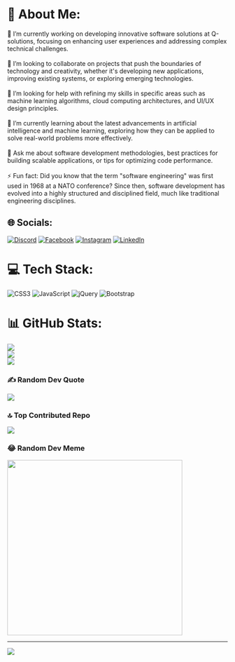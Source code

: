 # 💫 About Me:
🔭 I’m currently working on developing innovative software solutions at Q-solutions, focusing on enhancing user experiences and addressing complex technical challenges.<br><br>👯 I’m looking to collaborate on projects that push the boundaries of technology and creativity, whether it's developing new applications, improving existing systems, or exploring emerging technologies.<br><br>🤝 I’m looking for help with refining my skills in specific areas such as machine learning algorithms, cloud computing architectures, and UI/UX design principles.<br><br>🌱 I’m currently learning about the latest advancements in artificial intelligence and machine learning, exploring how they can be applied to solve real-world problems more effectively.<br><br>💬 Ask me about software development methodologies, best practices for building scalable applications, or tips for optimizing code performance.<br><br>⚡ Fun fact: Did you know that the term "software engineering" was first used in 1968 at a NATO conference? Since then, software development has evolved into a highly structured and disciplined field, much like traditional engineering disciplines.


## 🌐 Socials:
[![Discord](https://img.shields.io/badge/Discord-%237289DA.svg?logo=discord&logoColor=white)](https://discord.gg/se7en8441) [![Facebook](https://img.shields.io/badge/Facebook-%231877F2.svg?logo=Facebook&logoColor=white)](https://facebook.com/https://www.facebook.com/muhammadbilal46/) [![Instagram](https://img.shields.io/badge/Instagram-%23E4405F.svg?logo=Instagram&logoColor=white)](https://instagram.com/https://www.instagram.com/bilalse755/) [![LinkedIn](https://img.shields.io/badge/LinkedIn-%230077B5.svg?logo=linkedin&logoColor=white)](https://linkedin.com/in/https://pk.linkedin.com/in/bilal-ghaffar-92b15b282) 

# 💻 Tech Stack:
![CSS3](https://img.shields.io/badge/css3-%231572B6.svg?style=for-the-badge&logo=css3&logoColor=white) ![JavaScript](https://img.shields.io/badge/javascript-%23323330.svg?style=for-the-badge&logo=javascript&logoColor=%23F7DF1E) ![jQuery](https://img.shields.io/badge/jquery-%230769AD.svg?style=for-the-badge&logo=jquery&logoColor=white) ![Bootstrap](https://img.shields.io/badge/bootstrap-%238511FA.svg?style=for-the-badge&logo=bootstrap&logoColor=white)
# 📊 GitHub Stats:
![](https://github-readme-stats.vercel.app/api?username=bilalse7en&theme=dark&hide_border=false&include_all_commits=true&count_private=false)<br/>
![](https://github-readme-streak-stats.herokuapp.com/?user=bilalse7en&theme=dark&hide_border=false)<br/>
![](https://github-readme-stats.vercel.app/api/top-langs/?username=bilalse7en&theme=dark&hide_border=false&include_all_commits=true&count_private=false&layout=compact)

### ✍️ Random Dev Quote
![](https://quotes-github-readme.vercel.app/api?type=horizontal&theme=tokyonight)

### 🔝 Top Contributed Repo
![](https://github-contributor-stats.vercel.app/api?username=bilalse7en&limit=5&theme=darkhub&combine_all_yearly_contributions=true)

### 😂 Random Dev Meme
<img src='https://randommeme-five.vercel.app/' style="height: 400px;"/>

---
[![](https://visitcount.itsvg.in/api?id=bilalse7en&icon=4&color=6)](https://visitcount.itsvg.in)

<!-- Proudly created with GPRM ( https://gprm.itsvg.in ) -->
